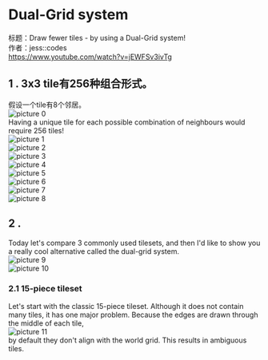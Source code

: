 # Dual-Grid system
标题：Draw fewer tiles - by using a Dual-Grid system!   
作者：jess::codes  
https://www.youtube.com/watch?v=jEWFSv3ivTg

## 1 .  3x3 tile有256种组合形式。   
假设一个tile有8个邻居。  
![picture 0](images/99f95ad9c6f500a8c5373653501de9243d8a46c8eb5555bde3402ee7356d3c91.png)  
Having a unique tile for each possible combination of neighbours would require 256 tiles!    
![picture 1](images/9e4b88f9ac8e3b8cba5ac914e6b08a184fb96df80fab8f6d84578f70f959c25a.png)  
![picture 2](images/8e8fce121b2b96e11cc71b0d1a848a25b5a5b42f8cbcb452db060afd71337cc3.png)  
![picture 3](images/54a464589492022229f08544694a96cb3e0ec96ffe70fd9ad76ab56c98b3a855.png)  
![picture 4](images/897990e2981f97d371ef7a1532900807c78d576017840526417f111ab4d856fd.png)  
![picture 5](images/495606cea43d768b0439675705b498a7dd873a2132bfe4734ed5e1085f99af9f.png)  
![picture 6](images/91b775ba26b6012897846406352a2f2658e74b549f99edc7c1f027e46b1ccf56.png)  
![picture 7](images/a6f72215172845f0635537aba7e05948cdfc4474fcebbae77bea5b3746c35a57.png)  
![picture 8](images/81f5436639f9709ea401f173a9b09518a4776ef101c87cb8ab668d422b4d94e4.png)  

## 2 . 
Today let's compare 3 commonly used tilesets, and then I'd like to show you a really cool alternative called the dual-grid system.  
![picture 9](images/cc95d5cd9177021518e1a56e29fabe55b4c25c0dc901e8f41137d44dd9a47311.png)  
![picture 10](images/431ff85e99a16c7eda1903c06c03e3ed96d2d1ea8b7daf5f8ce8a3a23606ecea.png)  
### 2.1 15-piece tileset
Let's start with the classic 15-piece tileset. Although it does not contain many tiles, it has one major problem. Because the edges are drawn through the middle of each tile,   
![picture 11](images/8e5802fec91bff4891486ccd33df3590f8e4614567992f8439f935d073076cf9.png)  
by default they don't align with the world grid. This results in ambiguous tiles.  